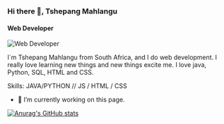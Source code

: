 ### Hi there 👋, Tshepang Mahlangu
#### Web Developer
![Web Developer](https://arturssmirnovs.github.io/github-profile-readme-generator/images/banner.png)

I`m Tshepang Mahlangu from South Africa, and I do web development. I really love learning new things and new things excite me. I love java, Python, SQL, HTML and CSS.

Skills: JAVA/PYTHON // JS / HTML / CSS

- 🔭 I’m currently working on this page. 



[![Anurag's GitHub stats](https://github-readme-stats.vercel.app/api?username=TshepangV)](https://github.com/anuraghazra/github-readme-stats)











